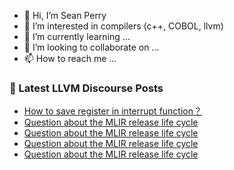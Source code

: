 - 👋 Hi, I’m Sean Perry
- 👀 I’m interested in compilers (c++, COBOL, llvm)
- 🌱 I’m currently learning ...
- 💞️ I’m looking to collaborate on ...
- 📫 How to reach me ...

<!---
s66perry/s66perry is a ✨ special ✨ repository because its `README.md` (this file) appears on your GitHub profile.
You can click the Preview link to take a look at your changes.
--->
### 📕 Latest LLVM Discourse Posts

<!-- DISCOURSE-LLVM:START -->
- [How to save register in interrupt function？](https://discourse.llvm.org/t/how-to-save-register-in-interrupt-function/70985#post_1)
- [Question about the MLIR release life cycle](https://discourse.llvm.org/t/question-about-the-mlir-release-life-cycle/70981#post_8)
- [Question about the MLIR release life cycle](https://discourse.llvm.org/t/question-about-the-mlir-release-life-cycle/70981#post_7)
- [Question about the MLIR release life cycle](https://discourse.llvm.org/t/question-about-the-mlir-release-life-cycle/70981#post_6)
- [Question about the MLIR release life cycle](https://discourse.llvm.org/t/question-about-the-mlir-release-life-cycle/70981#post_5)
<!-- DISCOURSE-LLVM:END -->
